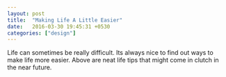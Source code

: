 ```yaml
---
layout: post
title:  "Making Life A Little Easier"
date:   2016-03-30 19:45:31 +0530
categories: ["design"]
---
```


Life can sometimes be really difficult. Its always nice to find out ways to make life more easier. Above are neat life tips that might come in clutch in the near future. 
